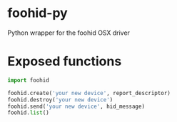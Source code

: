 # foohid-py
Python wrapper for the foohid OSX driver

Exposed functions
=================

```py
import foohid

foohid.create('your new device', report_descriptor)
foohid.destroy('your new device')
foohid.send('your new device', hid_message)
foohid.list()
```
